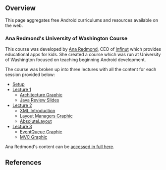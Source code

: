 ## Overview

This page aggregates free Android curriculums and resources available on the web. 

### Ana Redmond's University of Washington Course

This course was developed by [Ana Redmond](https://www.linkedin.com/in/anaredmond), CEO of [Infinut](http://infinut.com/) which provides educational apps for kids. She created a course which was run at University of Washington focused on teaching beginning Android development. 

The course was broken up into three lectures with all the content for each session provided below:

* [Setup](https://drive.google.com/open?id=0B_tq9HHgpVcWUDBDbVJXYXhCQ1k&authuser=0)
* [Lecture 1](https://docs.google.com/document/d/1N79okO44pwKybUd08XcHe2MVAcmQ4R9mVKXeCdWjfcA/edit?usp=sharing)  
  * [Architecture Graphic](https://drive.google.com/open?id=0B_tq9HHgpVcWUG9Kc0JKOG9GWnM&authuser=0)
  * [Java Review Slides](https://drive.google.com/open?id=0B_tq9HHgpVcWNk95bktRUjlLb2M&authuser=0)
* [Lecture 2](https://drive.google.com/open?id=0B_tq9HHgpVcWOUx5ODEyNVlSdjg&authuser=0)
  * [XML Introduction](https://drive.google.com/open?id=0B_tq9HHgpVcWaW02dGI4NThQNVE&authuser=0)
  * [Layout Managers Graphic](https://drive.google.com/open?id=0B_tq9HHgpVcWMWtVMUMwZHUxZjg&authuser=0)
  * [AbsoluteLayout](https://drive.google.com/open?id=0B_tq9HHgpVcWVjByb1haTXBLdFE&authuser=0)
* [Lecture 3](https://drive.google.com/open?id=0B_tq9HHgpVcWQm14RldieU5xX2s&authuser=0)
  * [EventQueue Graphic](https://drive.google.com/open?id=0B_tq9HHgpVcWM1lQLV96blkxd00&authuser=0)
  * [MVC Graphic](https://drive.google.com/open?id=0B_tq9HHgpVcWTVZBdWVPVzZkRGs&authuser=0)

Ana Redmond's content can be [accessed in full here](https://drive.google.com/folderview?id=0B5u8j07GbVMlZk5PMUROT2N6Z00&usp=sharing).

## References